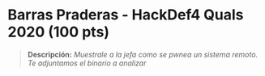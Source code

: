 # Barras Praderas - HackDef4 Quals 2020 (100 pts)

> **Descripción:** 
*Muestrale a la jefa como se pwnea un sistema remoto. 
Te adjuntamos el binario a analizar* 
